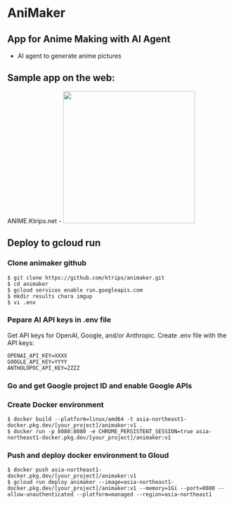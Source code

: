 # AniMaker
## App for Anime Making with AI Agent
- AI agent to generate anime pictures 

## Sample app on the web:
ANIME.Ktrips.net - 
<img src="https://github.com/user-attachments/assets/85bc7877-f968-43e3-abb9-c2947eb5b486" width="300">

## Deploy to gcloud run

### Clone animaker github

```
$ git clone https://github.com/ktrips/animaker.git
$ cd animaker
$ gcloud services enable run.googleapis.com
$ mkdir results chara imgup
$ vi .env
```
### Pepare AI API keys in .env file
Get API keys for OpenAI, Google, and/or Anthropic.
Create .env file with the API keys:
```text:.env
OPENAI_API_KEY=XXXX
GOOGLE_API_KEY=YYYY
ANTHOLOPOC_API_KEY=ZZZZ
```

### Go and get Google project ID and enable Google APIs

### Create Docker environment
```
$ docker build --platform=linux/amd64 -t asia-northeast1-docker.pkg.dev/[your_project]/animaker:v1 .
$ docker run -p 8080:8080 -e CHROME_PERSISTENT_SESSION=true asia-northeast1-docker.pkg.dev/[your_project]/animaker:v1
```

### Push and deploy docker environment to Gloud

```
$ docker push asia-northeast1-docker.pkg.dev/[your_project]/animaker:v1
$ gcloud run deploy animaker --image=asia-northeast1-docker.pkg.dev/[your_project]/animaker:v1 --memory=1Gi --port=8080 --allow-unauthenticated --platform=managed --region=asia-northeast1
```
